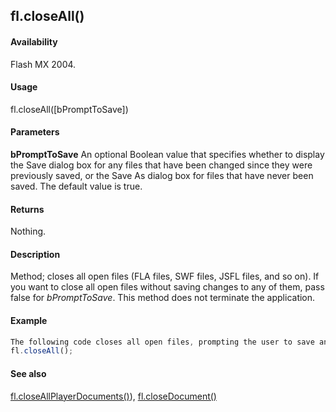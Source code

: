 ## fl.closeAll()

#### Availability

Flash MX 2004.

#### Usage

fl.closeAll(\[bPromptToSave\])

#### Parameters

**bPromptToSave** An optional Boolean value that specifies whether to display the Save dialog box for any files that have been changed since they were previously saved, or the Save As dialog box for files that have never been saved. The default value is true.

#### Returns

Nothing.

#### Description

Method; closes all open files (FLA files, SWF files, JSFL files, and so on). If you want to close all open files without saving changes to any of them, pass false for *bPromptToSave*. This method does not terminate the application.

#### Example

```javascript
The following code closes all open files, prompting the user to save any new or changed files.
fl.closeAll();

```
#### See also

[fl.closeAllPlayerDocuments()](#!AdobeDocs/developers-animatesdk-docs/master/flash_object_(fl)/fl8.md)), [fl.closeDocument()](#!AdobeDocs/developers-animatesdk-docs/master/flash_object_(fl)/fl9.md)

<span id="fl.closeAllPlayerDocuments()" class="anchor"></span>
